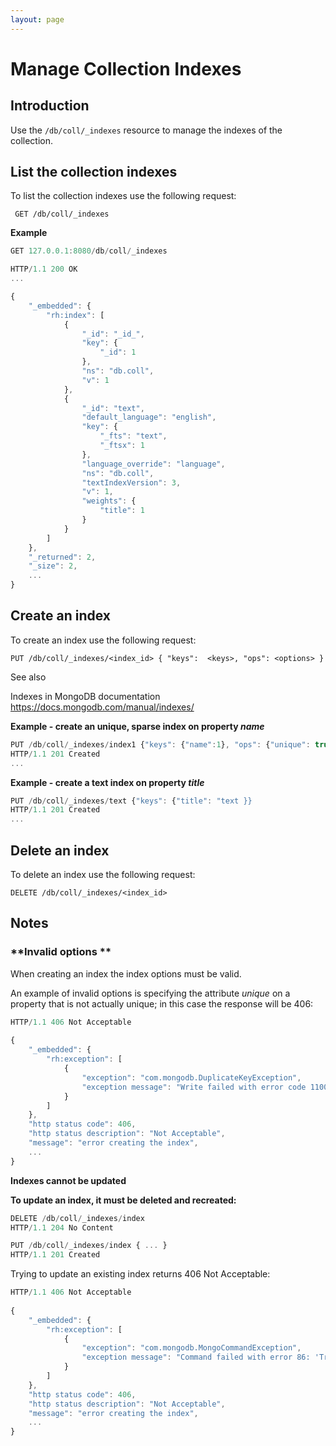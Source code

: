 ```yaml
---
layout: page
---
```


# Manage Collection Indexes

## Introduction

Use the `/db/coll/_indexes` resource to manage the indexes of the
collection.

## List the collection indexes

To list the collection indexes use the following request:

``` plain
 GET /db/coll/_indexes
```

**Example**

``` js
GET 127.0.0.1:8080/db/coll/_indexes 

HTTP/1.1 200 OK
...

{
    "_embedded": {
        "rh:index": [
            {
                "_id": "_id_", 
                "key": {
                    "_id": 1
                }, 
                "ns": "db.coll", 
                "v": 1
            }, 
            {
                "_id": "text", 
                "default_language": "english", 
                "key": {
                    "_fts": "text", 
                    "_ftsx": 1
                }, 
                "language_override": "language", 
                "ns": "db.coll", 
                "textIndexVersion": 3, 
                "v": 1, 
                "weights": {
                    "title": 1
                }
            }
        ]
    }, 
    "_returned": 2, 
    "_size": 2,
    ...
}
```

## Create an index

To create an index use the following request:

``` plain
PUT /db/coll/_indexes/<index_id> { "keys":  <keys>, "ops": <options> }
```

See also

Indexes in MongoDB documentation
<https://docs.mongodb.com/manual/indexes/>

**Example - create an unique, sparse index on property *name***

``` js
PUT /db/coll/_indexes/index1 {"keys": {"name":1}, "ops": {"unique": true, "sparse": true }}
HTTP/1.1 201 Created
...
```

****Example - create a text index on property *title*****

``` js
PUT /db/coll/_indexes/text {"keys": {"title": "text }}
HTTP/1.1 201 Created
...
```

## **Delete an index**

To delete an index use the following request:

``` plain
DELETE /db/coll/_indexes/<index_id>
```

## **Notes**

### **Invalid options **

When creating an index the index options must be valid.

An example of invalid options is specifying the attribute *unique* on a
property that is not actually unique; in this case the response will
be 406:

``` js
HTTP/1.1 406 Not Acceptable
 
{
    "_embedded": {
        "rh:exception": [
            {
                "exception": "com.mongodb.DuplicateKeyException", 
                "exception message": "Write failed with error code 11000 and error message 'E11000 duplicate key error index: test.coll.$name2 dup key: ...."
            }
        ]
    },
    "http status code": 406, 
    "http status description": "Not Acceptable", 
    "message": "error creating the index",
    ...
}
```

**Indexes cannot be updated**

**To update an index, it must be deleted and recreated:**

``` js
DELETE /db/coll/_indexes/index
HTTP/1.1 204 No Content

PUT /db/coll/_indexes/index { ... }
HTTP/1.1 201 Created
```

Trying to update an existing index returns 406 Not Acceptable:

``` js
HTTP/1.1 406 Not Acceptable
 
{
    "_embedded": {
        "rh:exception": [
            {
                "exception": "com.mongodb.MongoCommandException", 
                "exception message": "Command failed with error 86: 'Trying to create an index with same name name with different key spec { name: -1 } vs existing spec { name: 1 }' on server 127.0.0.1:27017. The full response is { 'ok' : 0.0, 'errmsg' : 'Trying to create an index with same name name with different key spec { name: -1 } vs existing spec { name: 1 }', 'code' : 86 }"
            }
        ]
    }, 
    "http status code": 406, 
    "http status description": "Not Acceptable", 
    "message": "error creating the index",
    ...
}
```

